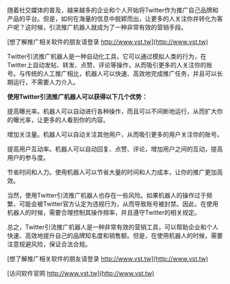 随着社交媒体的普及，越来越多的企业和个人开始将Twitter作为推广自己品牌和产品的平台。但是，如何在海量的信息中脱颖而出，让更多的人关注你并转化为客户呢？这时候，引流推广机器人就成为了一种非常有效的营销手段。

[想了解推广相关软件的朋友请登录 http://www.vst.tw](http://www.vst.tw)

Twitter引流推广机器人是一种自动化工具，它可以通过模拟人类的行为，在Twitter上自动发帖、转发、点赞、评论等操作，从而吸引更多的人关注你的账号。与传统的人工推广相比，机器人可以快速、高效地完成推广任务，并且可以长期运行，不需要人力介入。

**使用Twitter引流推广机器人可以获得以下几个优势：**

提高曝光率。机器人可以自动进行各种操作，而且可以不间断地运行，从而扩大你的曝光率，让更多的人看到你的内容。

增加关注量。机器人可以自动关注其他用户，从而吸引更多的用户关注你的账号。

提高用户互动率。机器人可以自动回复、点赞、评论，增加用户之间的互动，提高用户的参与度。

节省时间和人力。使用机器人可以节省大量的时间和人力成本，让你的推广更加高效。

当然，使用Twitter引流推广机器人也存在一些风险。如果机器人的操作过于频繁，可能会被Twitter官方认定为违规行为，从而导致账号被封禁。因此，在使用机器人的时候，需要合理控制其操作频率，并且遵守Twitter的相关规定。

总之，Twitter引流推广机器人是一种非常有效的营销工具，可以帮助企业和个人快速、高效地提升自己的品牌知名度和销售额。但是，在使用机器人的时候，需要注意规避风险，保证合法合规。

[想了解推广相关软件的朋友请登录 http://www.vst.tw](http://www.vst.tw)


[访问软件官网 http://www.vst.tw](http://www.vst.tw)
